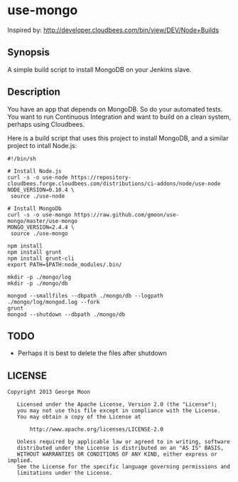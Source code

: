 use-mongo
=========
Inspired by: http://developer.cloudbees.com/bin/view/DEV/Node+Builds

Synopsis
--------
A simple build script to install MongoDB on your Jenkins slave.

Description
-----------
You have an app that depends on MongoDB.  So do your automated tests.  You want to run Continuous Integration
and want to build on a clean system, perhaps using Cloudbees.  

Here is a build script that uses this project to install MongoDB, and a similar project to intall Node.js:
```
#!/bin/sh

# Install Node.js
curl -s -o use-node https://repository-cloudbees.forge.cloudbees.com/distributions/ci-addons/node/use-node
NODE_VERSION=0.10.4 \
 source ./use-node

# Install MongoDb
curl -s -o use-mongo https://raw.github.com/gmoon/use-mongo/master/use-mongo
MONGO_VERSION=2.4.4 \
 source ./use-mongo

npm install
npm install grunt
npm install grunt-cli
export PATH=$PATH:node_modules/.bin/

mkdir -p ./mongo/log
mkdir -p ./mongo/db

mongod --smallfiles --dbpath ./mongo/db --logpath ./mongo/log/mongod.log --fork
grunt
mongod --shutdown --dbpath ./mongo/db
```

TODO
----
* Perhaps it is best to delete the files after shutdown

LICENSE
-------
```
Copyright 2013 George Moon

   Licensed under the Apache License, Version 2.0 (the "License");
   you may not use this file except in compliance with the License.
   You may obtain a copy of the License at

       http://www.apache.org/licenses/LICENSE-2.0

   Unless required by applicable law or agreed to in writing, software
   distributed under the License is distributed on an "AS IS" BASIS,
   WITHOUT WARRANTIES OR CONDITIONS OF ANY KIND, either express or implied.
   See the License for the specific language governing permissions and
   limitations under the License.
```

